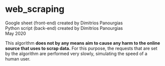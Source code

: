 # web_scraping

Google sheet (front-end) created by Dimitrios Panourgias
<br/> Python script (back-end) created by Dimitrios Panourgias
<br/> May 2020

This algorithm **does not by any means aim
to cause any harm to the online source
that uses to scrap data.** For this purpose, the
requests that are set by the algorithm are performed
very slowly, simulating the speed of a human user.
